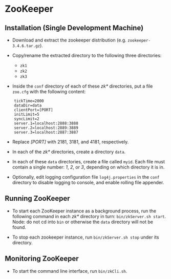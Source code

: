 # ZooKeeper

## Installation (Single Development Machine)

* Download and extract the zookeeper distribution (e.g. `zookeeper-3.4.6.tar.gz`).

* Copy/rename the extracted directory to the following three directories:
    * `zk1`
    * `zk2`
    * `zk3`

* Inside the `conf` directory of each of these _zk*_ directories, put a file `zoo.cfg` with the following content:
```
    tickTime=2000
    dataDir=data
    clientPort=[PORT]
    initLimit=5
    syncLimit=2
    server.1=localhost:2888:3888
    server.2=localhost:2889:3889
    server.3=localhost:2887:3887
```

* Replace _[PORT]_ with 2181, 3181, and 4181, respectively.

* In each of the _zk*_ directories, create a directory `data`.

* In each of these `data` directories, create a file called `myid`.
Each file must contain a single number: _1_, _2_, or _3_, depending on which directory it is in.

* Optionally, edit logging configuration file `log4j.properties` in the `conf` directory
to disable logging to console, and enable rolling file appender.


## Running ZooKeeper

* To start each ZooKeeper instance as a background process, run the following command in each 
_zk*_ directory in turn: `bin/zkServer.sh start`.
Node: do not cd into `bin` or otherwise the `data` directory will not be found.

* To stop each zookeeper instance, run `bin/zkServer.sh stop` under its directory.


## Monitoring ZooKeeper

* To start the command line interface, run `bin/zkCli.sh`. 
